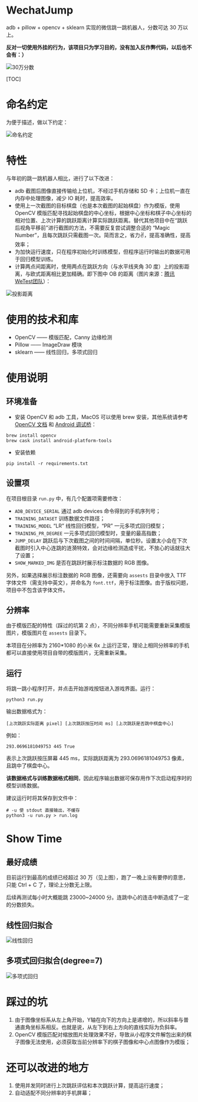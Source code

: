 # WechatJump

adb + pillow + opencv + sklearn 实现的微信跳一跳机器人，分数可达 30 万以上。

**反对一切使用外挂的行为，该项目只为学习目的，没有加入反作弊代码，以后也不会有：）**

![30万分数](./README_IMGS/30万分数.png)

[TOC]

# 命名约定

为便于描述，做以下约定：

![命名约定](./README_IMGS/命名约定.jpg)

# 特性

与年初的跳一跳机器人相比，进行了以下改进：

- adb 截图后图像直接传输给上位机，不经过手机存储和 SD 卡；上位机一直在内存中处理图像，减少 IO 耗时，提高效率。
- 使用上一次截图的目标棋盘（也是本次截图的起始棋盘）作为模版，使用 OpenCV 模版匹配寻找起始棋盘的中心坐标，根据中心坐标和棋子中心坐标的相对位置、上次计算的跳跃距离计算实际跳跃距离。替代其他项目中在“跳跃后视角平移前”进行截图的方法，不需要反复尝试调整合适的 “Magic Number”，且每次跳跃只需截图一次。简而言之，省力✌️，提高准确性，提高效率；
- 为加快运行速度，只在程序初始化时训练模型，但程序运行时输出的数据可用于回归模型训练。
- 计算两点间距离时，使用两点在跳跃方向（与水平线夹角 30 度）上的投影距离，与欧式距离相比更加精确。即下图中 OB 的距离（图片来源：[腾讯WeTest团队](http://wetest.qq.com/lab/view/364.html)）：

![投影距离](./README_IMGS/投影距离.jpg)

# 使用的技术和库

- OpenCV —— 模版匹配，Canny 边缘检测
- Pillow —— ImageDraw 模块
- sklearn —— 线性回归，多项式回归

# 使用说明

## 环境准备

- 安装 OpenCV 和 adb 工具，MacOS 可以使用 brew 安装，其他系统请参考 [OpenCV 文档](https://docs.opencv.org/3.4.3/da/df6/tutorial_py_table_of_contents_setup.html) 和 [Android 调试桥](https://developer.android.com/studio/command-line/adb?hl=zh-cn)：

```
brew install opencv
brew cask install android-platform-tools
```

- 安装依赖

 ```shell
pip install -r requirements.txt
 ```

## 设置项

在项目根目录 `run.py` 中，有几个配置项需要修改：

- `ADB_DEVICE_SERIAL` 通过 adb devices 命令得到的手机序列号；
- `TRAINING_DATASET` 训练数据文件路径；
- `TRAINING_MODEL` “LR” 线性回归模型，“PR” 一元多项式回归模型；
- `TRAINING_PR_DEGREE` 一元多项式回归模型时，变量的最高指数；
- `JUMP_DELAY` 跳跃后与下次截图之间的时间间隔，单位秒。设置太小会在下次截图时引入中心连跳的涟漪特效，会对边缘检测造成干扰，不放心的话就往大了设置；
- `SHOW_MARKED_IMG` 是否在跳跃时展示标注数据的 RGB 图像。

另外，如果选择展示标注数据的 RGB 图像，还需要向 `assests` 目录中放入 TTF 字体文件（需支持中英文），并命名为 `font.ttf`，用于标注图像。由于版权问题，项目中不包含该字体文件。

## 分辨率

由于模版匹配的特性（踩过的坑第 2 点），不同分辨率手机可能需要重新采集模版图片，模版图片在 `assests` 目录下。

本项目在分辨率为 2160*1080 的小米 6x 上运行正常，理论上相同分辨率的手机都可以直接使用项目自带的模版图片，无需重新采集。

## 运行

将跳一跳小程序打开，并点击开始游戏按钮进入游戏界面。运行：

```
python3 run.py
```

输出数据格式为：

```
[上次跳跃实际距离 pixel] [上次跳跃按压时间 ms] [上次跳跃是否跳中棋盘中心]
```

例如：

```
293.0696181049753 445 True
```

表示上次跳跃按压屏幕 445 ms，实际跳跃距离为 293.0696181049753 像素，且跳中了棋盘中心。

**该数据格式与训练数据格式相同**，因此程序输出数据可保存用作下次启动程序时的模型训练数据。

建议运行时将其保存到文件中：

```
# -u 使 stdout 直接输出，不缓存
python3 -u run.py > run.log
```

# Show Time

## 最好成绩

目前运行到最高的成绩已经超过 30 万（见上图），跑了一晚上没有要停的意思，只能 Ctrl + C 了，理论上分数无上限。

后续再测试每小时大概能跳 23000~24000 分。连跳中心的连击中断造成了一定的分数损失。

## 线性回归拟合

![线性回归](./README_IMGS/线性回归.png)

## 多项式回归拟合(degree=7)

![多项式回归](./README_IMGS/多项式回归(degree=7).png)

# 踩过的坑

1. 由于图像坐标系从左上角开始，Y轴在向下的方向上是递增的，所以斜率与普通直角坐标系相反。也就是说，从左下到右上方向的直线实际为负斜率。
2. OpenCV 模版匹配对缩放图片处理效果不好，导致从小程序文件解包出来的棋子图像无法使用，必须获取当前分辨率下的棋子图像和中心点图像作为模版；

# 还可以改进的地方

1. 使用并发同时进行上次跳跃评估和本次跳跃计算，提高运行速度；
2. 自动适配不同分辨率的手机屏幕；